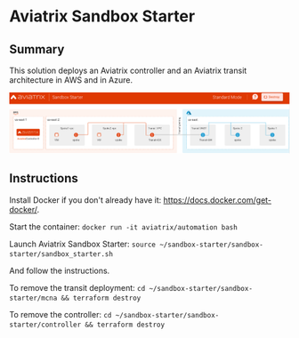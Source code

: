 # Aviatrix Sandbox Starter

## Summary
This solution deploys an Aviatrix controller and an Aviatrix transit architecture in AWS and in Azure.

<img alt="sandbox-starter" src="https://raw.githubusercontent.com/AviatrixSystems/sandbox-starter/main/img/sst.png">

## Instructions
Install Docker if you don't already have it: https://docs.docker.com/get-docker/.

Start the container:
```docker run -it aviatrix/automation bash```

Launch Aviatrix Sandbox Starter:
```source ~/sandbox-starter/sandbox-starter/sandbox_starter.sh```

And follow the instructions.

To remove the transit deployment:
```cd ~/sandbox-starter/sandbox-starter/mcna && terraform destroy```

To remove the controller:
```cd ~/sandbox-starter/sandbox-starter/controller && terraform destroy```
